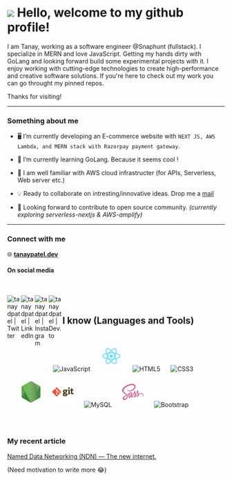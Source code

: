 # <img src="https://emojis.slackmojis.com/emojis/images/1531849430/4246/blob-sunglasses.gif?1531849430" width="35"/> Hello, welcome to my github profile!

I am Tanay, working as a software engineer @Snaphunt (fullstack). I specialize in MERN and love JavaScript. Getting my hands dirty with GoLang and looking forward build some experimental projects with it. I enjoy working with cutting-edge technologies to create high-performance and creative software solutions. 
If you're here to check out my work you can go throught my pinned repos. 

Thanks for visiting!


---

### Something about me

- 🖥️ I’m currently developing an E-commerce website with `NEXT JS, AWS Lambda, and MERN stack with Razorpay payment gateway`.

- 🌱 I’m currently learning GoLang. Because it seems cool !

- 🚀 I am well familiar with AWS cloud infrastructer (for APIs, Serverless, Web server etc.)

- 💡 Ready to collaborate on intresting/innovative ideas. Drop me a [mail](mailto:me@tanaypatel.dev) 

- 🧠 Looking forward to contribute to open source community. <i>(currently exploring serverless-nextjs & AWS-amplify)</i>

---

### Connect with me

🌐 **[tanaypatel.dev](https://www.tanaypatel.dev)**

#### On social media

<br>

[<img align="left" alt="tanaydpatel | Twitter" width="32px" src="https://img.icons8.com/fluent/48/000000/twitter.png" />](https://twitter.com/tanaydpatel)
[<img align="left" alt="tanaydpatel | LinkedIn" width="32px" src="https://img.icons8.com/fluent/48/000000/linkedin.png" />](https://www.linkedin.com/in/tanaydpatel)
[<img align="left" alt="tanaydpatel | Instagram" width="32px" src="https://img.icons8.com/fluent/48/000000/instagram-new.png" />](https://www.instagram.com/tanaydpatel/)
[<img align="left" alt="tanaydpatel | Dev.to" width="32px" src="https://img.icons8.com/windows/32/000000/dev.png" />](https://dev.to/tanaydpatel)

<br>

## I know (Languages and Tools)

<br>

<div style="margin-left: 20px">
  <img style="margin: 10px" src="https://profilinator.rishav.dev/skills-assets/javascript-original.svg" alt="JavaScript" height="50" />  
  <img style="margin: 10px" src="https://raw.githubusercontent.com/github/explore/80688e429a7d4ef2fca1e82350fe8e3517d3494d/topics/react/react.png" alt="React JS" height="50" />
  <img style="margin: 10px" src="https://profilinator.rishav.dev/skills-assets/html5-original-wordmark.svg" alt="HTML5" height="50" />  
  <img style="margin: 10px" src="https://profilinator.rishav.dev/skills-assets/css3-original-wordmark.svg" alt="CSS3" height="50" />  
  <img style="margin: 10px" src="https://raw.githubusercontent.com/github/explore/80688e429a7d4ef2fca1e82350fe8e3517d3494d/topics/nodejs/nodejs.png" alt="Node JS" height="50" /> 
  <img style="margin: 10px" src="https://raw.githubusercontent.com/github/explore/80688e429a7d4ef2fca1e82350fe8e3517d3494d/topics/git/git.png" alt="Git" height="50" />  
  <img style="margin: 10px" src="https://img.icons8.com/ios-filled/48/000000/mysql-logo.png" alt="MySQL" height="50" />  
  <img style="margin: 10px" src="https://raw.githubusercontent.com/github/explore/80688e429a7d4ef2fca1e82350fe8e3517d3494d/topics/sass/sass.png" alt="Sass" height="50" /> 
  <img style="margin: 10px" src="https://profilinator.rishav.dev/skills-assets/bootstrap-plain.svg" alt="Bootstrap" height="50" /> 
 </div>


<br>

<br>

### My recent article

[Named Data Networking (NDN) — The new internet.](https://dev.to/tanaydpatel/named-data-networking-ndn-the-new-internet-5ejk)

(Need motivation to write more 😂)
